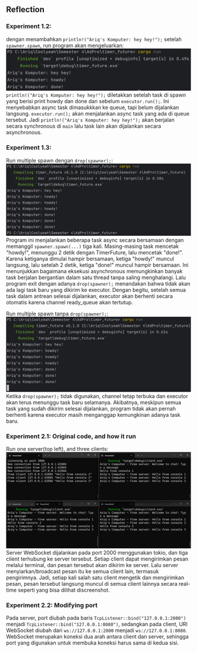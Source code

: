 ## Reflection
### Experiment 1.2:
dengan menambahkan `println!("Ariq's Komputer: hey hey!");` setelah `spawner.spawn`, run program akan mengeluarkan:
![img.png](timer_future/images/img.png)
`println!("Ariq's Komputer: hey hey!");` diletakkan setelah task di spawn yang berisi print howdy dan done dan sebelum `executor.run();`. Ini menyebabkan async task dimasukkkan ke queue, tapi belum dijalankan langsung. `executor.run();` akan menjalankan async task yang ada di queue tersebut. Jadi `println!("Ariq's Komputer: hey hey!");` akan berjalan secara synchronous di `main` lalu task lain akan dijalankan secara asynchronous.

### Experiment 1.3:
Run multiple spawn dengan `drop(spawner);`:
![img0.png](timer_future/images/img0.png)
Program ini menjalankan beberapa task async secara bersamaan dengan memanggil `spawner.spawn(...)` tiga kali. Masing-masing task mencetak "howdy!", menunggu 2 detik dengan TimerFuture, lalu mencetak "done!". Karena ketiganya dimulai hampir bersamaan, ketiga "howdy!" muncul langsung, lalu setelah 2 detik, ketiga "done!" muncul hampir bersamaan. Ini menunjukkan bagaimana eksekusi asynchronous memungkinkan banyak task berjalan bergantian dalam satu thread tanpa saling menghalangi. Lalu program exit dengan adanya `drop(spawner);` menandakan bahwa tidak akan ada lagi task baru yang dikirim ke executor. Dengan begitu, setelah semua task dalam antrean selesai dijalankan, executor akan berhenti secara otomatis karena channel ready_queue akan tertutup. 

Run multiple spawn tanpa `drop(spawner);`:
![img1.png](timer_future/images/img1.png)
Ketika `drop(spawner);` tidak digunakan, channel tetap terbuka dan executor akan terus menunggu task baru selamanya. Akibatnya, meskipun semua task yang sudah dikirim selesai dijalankan, program tidak akan pernah berhenti karena executor masih menganggap kemungkinan adanya task baru.

### Experiment 2.1: Original code, and how it run
Run one server(top left), and three clients:
![img.png](chat-async/images/img.png)
Server WebSocket dijalankan pada port 2000 menggunakan tokio, dan tiga client terhubung ke server tersebut. Setiap client dapat mengirimkan pesan melalui terminal, dan pesan tersebut akan dikirim ke server. Lalu server menyiarkan/broadcast pesan itu ke semua client lain, termasuk pengirimnya. Jadi, setiap kali salah satu client mengetik dan mengirimkan pesan, pesan tersebut langsung muncul di semua client lainnya secara real-time seperti yang bisa dilihat discreenshot.

### Experiment 2.2: Modifying port
Pada server, port diubah pada baris `TcpListener::bind("127.0.0.1:2000")` menjadi `TcpListener::bind("127.0.0.1:8080")`, sedangkan pada client, URI WebSocket diubah dari `ws://127.0.0.1:2000` menjadi `ws://127.0.0.1:8080`. WebSocket merupakan koneksi dua arah antara client dan server, sehingga port yang digunakan untuk membuka koneksi harus sama di kedua sisi.


